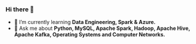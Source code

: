 ### Hi there 👋


- 🌱 I’m currently learning <b>Data Engineering, Spark & Azure.</b>
- 💬 Ask me about <b>Python, MySQL, Apache Spark, Hadoop, Apache Hive, Apache Kafka, Operating Systems and Computer Networks.</b>
